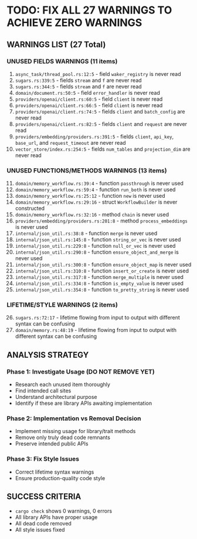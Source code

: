 # TODO: FIX ALL 27 WARNINGS TO ACHIEVE ZERO WARNINGS

## WARNINGS LIST (27 Total)

### UNUSED FIELDS WARNINGS (11 items)
1. `async_task/thread_pool.rs:12:5` - field `waker_registry` is never read
2. `sugars.rs:339:5` - fields `stream` and `f` are never read  
3. `sugars.rs:344:5` - fields `stream` and `f` are never read
4. `domain/document.rs:50:5` - field `error_handler` is never read
5. `providers/openai/client.rs:60:5` - field `client` is never read
6. `providers/openai/client.rs:66:5` - field `client` is never read
7. `providers/openai/client.rs:74:5` - fields `client` and `batch_config` are never read
8. `providers/openai/client.rs:82:5` - fields `client` and `request` are never read
9. `providers/embedding/providers.rs:391:5` - fields `client`, `api_key`, `base_url`, and `request_timeout` are never read
10. `vector_store/index.rs:254:5` - fields `num_tables` and `projection_dim` are never read

### UNUSED FUNCTIONS/METHODS WARNINGS (13 items)
11. `domain/memory_workflow.rs:39:4` - function `passthrough` is never used
12. `domain/memory_workflow.rs:59:4` - function `run_both` is never used
13. `domain/memory_workflow.rs:25:12` - function `new` is never used
14. `domain/memory_workflow.rs:29:16` - struct `WorkflowBuilder` is never constructed
15. `domain/memory_workflow.rs:32:16` - method `chain` is never used
16. `providers/embedding/providers.rs:201:8` - method `process_embeddings` is never used
17. `internal/json_util.rs:38:8` - function `merge` is never used
18. `internal/json_util.rs:145:8` - function `string_or_vec` is never used
19. `internal/json_util.rs:229:8` - function `null_or_vec` is never used
20. `internal/json_util.rs:290:8` - function `ensure_object_and_merge` is never used
21. `internal/json_util.rs:300:8` - function `ensure_object_map` is never used
22. `internal/json_util.rs:310:8` - function `insert_or_create` is never used
23. `internal/json_util.rs:317:8` - function `merge_multiple` is never used
24. `internal/json_util.rs:334:8` - function `is_empty_value` is never used
25. `internal/json_util.rs:354:8` - function `to_pretty_string` is never used

### LIFETIME/STYLE WARNINGS (2 items)
26. `sugars.rs:72:17` - lifetime flowing from input to output with different syntax can be confusing
27. `domain/memory.rs:48:19` - lifetime flowing from input to output with different syntax can be confusing

## ANALYSIS STRATEGY

### Phase 1: Investigate Usage (DO NOT REMOVE YET)
- Research each unused item thoroughly 
- Find intended call sites
- Understand architectural purpose
- Identify if these are library APIs awaiting implementation

### Phase 2: Implementation vs Removal Decision
- Implement missing usage for library/trait methods
- Remove only truly dead code remnants
- Preserve intended public APIs

### Phase 3: Fix Style Issues
- Correct lifetime syntax warnings
- Ensure production-quality code style

## SUCCESS CRITERIA
- `cargo check` shows 0 warnings, 0 errors
- All library APIs have proper usage
- All dead code removed  
- All style issues fixed